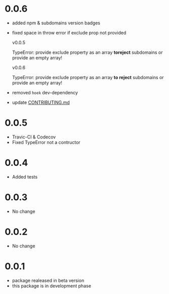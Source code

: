 # 0.0.6

- added npm & subdomains version badges
- fixed space in throw error if exclude prop not provided

    v0.0.5

    TypeError: provide exclude property as an array **toreject** subdomains or provide an empty array!

    v0.0.6

    TypeError: provide exclude property as an array **to reject** subdomains or provide an empty array!

- removed `hoek` dev-dependency
- update [CONTRIBUTING.md](/CONTRIBUTING.md)


# 0.0.5

- Travic-CI & Codecov
- Fixed TypeError not a contructor

# 0.0.4

- Added tests

# 0.0.3

- No change

# 0.0.2

- No change

# 0.0.1

- package realeased in beta version
- this package is in development phase
